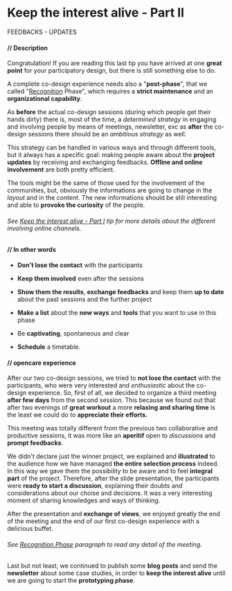 # Keep the interest alive - Part II

FEEDBACKS - UPDATES

#### **// Description**

Congratulation! If you are reading this last tip you have arrived at one **great point** for your participatory design, but there is still something else to do. 

A complete co-design experience needs also a "**post-phase**", that we called "[Recognition](Our_experience_in_co-design_filed.md#recognition-phase) Phase", which requires a **strict maintenance** and an **organizational capability**.  

As **before** the actual co-design sessions (during which people get their hands dirty) there is, most of the time, a *determined strategy* in engaging and involving people by means of meetings, newsletter, exc as **after** the co-design sessions there should be an *ambitious strategy* as well. 

This strategy can be handled in various ways and through different tools, but it always has a specific goal: making people aware about the **project updates** by receiving and exchanging feedbacks. **Offline and online involvement** are both pretty efficient. 

The tools might be the same of those used for the involvement of the communities, but, obviously the informations are going to change in the *layout* and in the *content*. The new informations should be still interesting and able to **provoke the curiosity** of the people. 

###### See [Keep the interest alive - Part I](keep_the_interest_alive.md) tip for more details about the different involving online channels.



#### **// In other words**

* **Don't lose the contact** with the participants

* **Keep them involved** even after the sessions

* **Show them the results**, **exchange feedbacks** and keep them **up to date** about the past sessions and the further project

* **Make a list** about the **new ways** and **tools** that you want to use in this phase

* Be **captivating**, spontaneous and clear

* **Schedule** a timetable.

#### **// opencare experience**

After our two co-design sessions, we tried to **not lose the contact** with the participants, who were very interested and *enthusiastic* about the co-design experience. So, first of all, we decided to organize a third meeting **after few days** from the second session. This because we found out that after two evenings of **great workout** a more **relaxing and sharing time** is the least we could do to **appreciate their efforts.**  

This meeting was totally different from the previous two collaborative and productive sessions, it was more like an **aperitif** open to *discussions* and **prompt feedbacks**. 

We didn't declare just the winner project, we explained and **illustrated** to the audience how we have managed **the entire selection process** indeed. In this way we gave them the possibility to be aware and to feel **integral part** of the project. Therefore, after the slide presentation, the participants were **ready to start a discussion**, explaining their doubts and considerations about our choise and decisions. 
It was a very interesting moment of sharing knowledges and ways of thinking. 

After the presentation and **exchange of views**, we enjoyed greatly the end of the meeting and the end of our first co-design experience with a delicious buffet.

###### See [Recognition Phase](Our_experience_in_co-design_filed.md#recognition-phase) paragraph to read any detail of the meeting. 

Last but not least, we continued to publish some **blog posts** and send the **newsletter** about some case studies, in order to **keep the interest alive** until we are going to start the **prototyping phase**. 